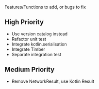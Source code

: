 Features/Functions to add, or bugs to fix

## High Priority
- Use version catalog instead
- Refactor unit test
- Integrate kotlin.serialisation
- Integrate Timber
- Separate integration test

## Medium Priority
- Remove NetworkResult, use Kotlin Result

